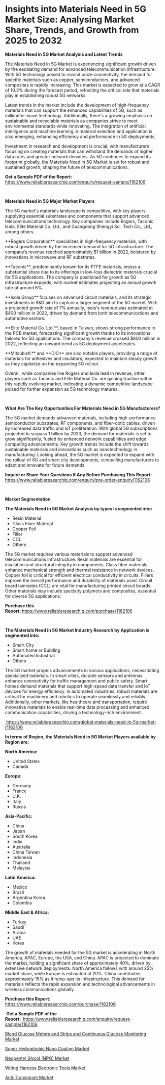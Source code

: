 <p><h1>Insights into Materials Need in 5G Market Size: Analysing Market Share, Trends, and Growth from 2025 to 2032</h1></p><p><strong>Materials Need in 5G Market Analysis and Latest Trends</strong></p>
<p><p>The Materials Need in 5G Market is experiencing significant growth driven by the escalating demand for advanced telecommunication infrastructure. With 5G technology poised to revolutionize connectivity, the demand for specific materials such as copper, semiconductors, and advanced composites is rapidly increasing. This market is expected to grow at a CAGR of 10.2% during the forecast period, reflecting the critical role that materials play in establishing robust 5G networks.</p><p>Latest trends in the market include the development of high-frequency materials that can support the enhanced capabilities of 5G, such as millimeter-wave technology. Additionally, there's a growing emphasis on sustainable and recyclable materials as companies strive to meet environmental standards while innovating. The integration of artificial intelligence and machine learning in material selection and application is also emerging, enhancing efficiency and performance in 5G deployments.</p><p>Investment in research and development is crucial, with manufacturers focusing on creating materials that can withstand the demands of higher data rates and greater network densities. As 5G continues to expand its footprint globally, the Materials Need in 5G Market is set for robust and sustained growth, shaping the future of telecommunications.</p></p>
<p><strong>Get a Sample PDF of the Report:&nbsp;</strong> <a href="https://www.reliableresearchiq.com/enquiry/request-sample/1162106?utm_campaign=1102&utm_medium=2&utm_source=Github&utm_content=ia&utm_term=24032025&utm_id=materials-need-in-5g">https://www.reliableresearchiq.com/enquiry/request-sample/1162106</a></p>
<p>&nbsp;</p>
<p><strong>Materials Need in 5G Major Market Players</strong></p>
<p><p>The 5G market's materials landscape is competitive, with key players supplying essential substrates and components that support advanced telecommunications technology. Key companies include Rogers, Taconic, Isola, Elite Material Co. Ltd., and Guangdong Shengyi Sci. Tech Co., Ltd., among others.</p><p>**Rogers Corporation** specializes in high-frequency materials, with robust growth driven by the increased demand for 5G infrastructure. The company’s revenue reached approximately $1 billion in 2022, bolstered by innovations in microwave and RF substrates.</p><p>**Taconic**, predominantly known for its PTFE materials, enjoys a substantial share due to its offerings in low-loss dielectric materials crucial for 5G applications. The company is positioned for growth as 5G infrastructure expands, with market estimates projecting an annual growth rate of around 6%.</p><p>**Isola Group** focuses on advanced circuit materials, and its strategic investments in R&D aim to capture a larger segment of the 5G market. With a projected growth rate of 7% annually, Isola's revenue was estimated at $400 million in 2022, driven by demand from both telecommunications and automotive sectors.</p><p>**Elite Material Co. Ltd.**, based in Taiwan, shows strong performance in the PCB market, forecasting significant growth thanks to its innovations tailored for 5G applications. The company's revenue crossed $800 million in 2022, reflecting an upward trend as 5G deployment accelerates.</p><p>**Mitsubishi** and **DIC** are also notable players, providing a range of materials for adhesives and insulators, expected to maintain steady growth as they capitalize on the expanding 5G rollout. </p><p>Overall, while companies like Rogers and Isola lead in revenue, other players such as Taconic and Elite Material Co. are gaining traction within this rapidly evolving market, indicating a dynamic competitive landscape poised for further expansion as 5G technology matures.</p></p>
<p>&nbsp;</p>
<p><strong>What Are The Key Opportunities For Materials Need in 5G Manufacturers?</strong></p>
<p><p>The 5G market demands advanced materials, including high-performance semiconductor substrates, RF components, and fiber-optic cables, driven by increased data traffic and IoT proliferation. With global 5G subscriptions projected to surpass 1 billion by 2023, the demand for materials is set to grow significantly, fueled by enhanced network capabilities and edge computing advancements. Key growth trends include the shift towards sustainable materials and innovations such as nanotechnology in manufacturing. Looking ahead, the 5G market is expected to expand with the rollout of 6G and smart city developments, compelling manufacturers to adapt and innovate for future demands.</p></p>
<p><strong>Inquire or Share Your Questions If Any Before Purchasing This Report:</strong> <a href="https://www.reliableresearchiq.com/enquiry/pre-order-enquiry/1162106?utm_campaign=1102&utm_medium=2&utm_source=Github&utm_content=ia&utm_term=24032025&utm_id=materials-need-in-5g">https://www.reliableresearchiq.com/enquiry/pre-order-enquiry/1162106</a></p>
<p>&nbsp;</p>
<p><strong>Market Segmentation</strong></p>
<p><strong>The Materials Need in 5G Market Analysis by types is segmented into:</strong></p>
<p><ul><li>Resin Material</li><li>Glass Fiber Material</li><li>Copper Foil</li><li>Filler</li><li>CCL</li><li>Others</li></ul></p>
<p><p>The 5G market requires various materials to support advanced telecommunications infrastructure. Resin materials are essential for insulation and structural integrity in components. Glass fiber materials enhance mechanical strength and thermal resistance in network devices. Copper foil is critical for efficient electrical conductivity in circuits. Fillers improve the overall performance and durability of materials used. Circuit board laminates (CCL) are vital for manufacturing printed circuit boards. Other materials may include specialty polymers and composites, essential for diverse 5G applications.</p></p>
<p><strong>Purchase this Report:&nbsp;</strong><a href="https://www.reliableresearchiq.com/purchase/1162106?utm_campaign=1102&utm_medium=2&utm_source=Github&utm_content=ia&utm_term=24032025&utm_id=materials-need-in-5g">https://www.reliableresearchiq.com/purchase/1162106</a></p>
<p>&nbsp;</p>
<p><strong>The Materials Need in 5G Market Industry Research by Application is segmented into:</strong></p>
<p><ul><li>Smart City</li><li>Smart home or Building</li><li>Automated Industrial</li><li>Others</li></ul></p>
<p><p>The 5G market propels advancements in various applications, necessitating specialized materials. In smart cities, durable sensors and antennas enhance connectivity for traffic management and public safety. Smart homes demand materials that support high-speed data transfer and IoT devices for energy efficiency. In automated industries, robust materials are critical for machinery and robotics to operate seamlessly and reliably. Additionally, other markets, like healthcare and transportation, require innovative materials to enable real-time data processing and enhanced communication capabilities, driving a technology-rich environment.</p></p>
<p><a href="https://www.reliableresearchiq.com/global-materials-need-in-5g-market-r1162106?utm_campaign=1102&utm_medium=2&utm_source=Github&utm_content=ia&utm_term=24032025&utm_id=materials-need-in-5g">&nbsp;https://www.reliableresearchiq.com/global-materials-need-in-5g-market-r1162106</a></p>
<p><strong>In terms of Region, the Materials Need in 5G Market Players available by Region are:</strong></p>
<p>
    <p> <strong> North America: </strong>
        <ul>
            <li>United States</li>
            <li>Canada</li>
        </ul>
        </p> 
    <p> <strong> Europe: </strong>
        <ul>
            <li>Germany</li>
            <li>France</li>
            <li>U.K.</li>
            <li>Italy</li>
            <li>Russia</li>
        </ul>
        </p> 
    <p> <strong> Asia-Pacific: </strong>
        <ul>
            <li>China</li>
            <li>Japan</li>
            <li>South Korea</li>
            <li>India</li>
            <li>Australia</li>
            <li>China Taiwan</li>
            <li>Indonesia</li>
            <li>Thailand</li>
            <li>Malaysia</li>
        </ul>
        </p> 
    <p> <strong> Latin America: </strong>
        <ul>
            <li>Mexico</li>
            <li>Brazil</li>
            <li>Argentina Korea</li>
            <li>Colombia</li>
        </ul>
        </p> 
    <p> <strong> Middle East & Africa: </strong>
        <ul>
            <li>Turkey</li>
            <li>Saudi</li>
            <li>Arabia</li>
            <li>UAE</li>
            <li>Korea</li>
        </ul>
    </p>
    </p>
<p><p>The growth of materials needed for the 5G market is accelerating in North America, APAC, Europe, the USA, and China. APAC is projected to dominate the market, holding a significant share of approximately 40%, driven by extensive network deployments. North America follows with around 25% market share, while Europe is estimated at 20%. China contributes approximately 15% as it ramp-ups its infrastructure. This demand for materials reflects the rapid expansion and technological advancements in wireless communications globally.</p></p>
<p><strong>Purchase this Report: </strong><a href="https://www.reliableresearchiq.com/purchase/1162106?utm_campaign=1102&utm_medium=2&utm_source=Github&utm_content=ia&utm_term=24032025&utm_id=materials-need-in-5g">https://www.reliableresearchiq.com/purchase/1162106</a></p>
<p>&nbsp;<strong>Get a Sample PDF of the Report:&nbsp;&nbsp;</strong><a href="https://www.reliableresearchiq.com/enquiry/request-sample/1162106?utm_campaign=1102&utm_medium=2&utm_source=Github&utm_content=ia&utm_term=24032025&utm_id=materials-need-in-5g">https://www.reliableresearchiq.com/enquiry/request-sample/1162106</a></p>
<p><strong></strong></p>
<p><p><a href="https://github.com/airitaursela/Market-Research-Report-List-1/blob/main/blood-glucose-meters-and-strips-and-continuous-glucose-monitoring-market.md?utm_campaign=1102&utm_medium=2&utm_source=Github&utm_content=ia&utm_term=24032025&utm_id=materials-need-in-5g">Blood Glucose Meters and Strips and Continuous Glucose Monitoring Market</a></p><p><a href="https://github.com/benasjuettk3/Market-Research-Report-List-1/blob/main/super-hydrophobic-nano-coating-market.md?utm_campaign=1102&utm_medium=2&utm_source=Github&utm_content=ia&utm_term=24032025&utm_id=materials-need-in-5g">Super Hydrophobic Nano Coating Market</a></p><p><a href="https://github.com/cingozascard/Market-Research-Report-List-1/blob/main/neopentyl-glycol-npg-market.md?utm_campaign=1102&utm_medium=2&utm_source=Github&utm_content=ia&utm_term=24032025&utm_id=materials-need-in-5g">Neopentyl Glycol (NPG) Market</a></p><p><a href="https://github.com/gauldvikerm6/Market-Research-Report-List-1/blob/main/wiring-harness-electronic-tools-market.md?utm_campaign=1102&utm_medium=2&utm_source=Github&utm_content=ia&utm_term=24032025&utm_id=materials-need-in-5g">Wiring Harness Electronic Tools Market</a></p><p><a href="https://github.com/ardgenoud/Market-Research-Report-List-1/blob/main/anti-transpirant-market.md?utm_campaign=1102&utm_medium=2&utm_source=Github&utm_content=ia&utm_term=24032025&utm_id=materials-need-in-5g">Anti-Transpirant Market</a></p></p>